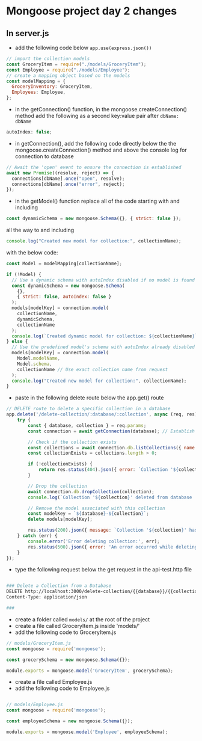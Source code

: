 # Mongoose project day 2 changes

## In server.js

- add the following code below `app.use(express.json())`

```js
// import the collection models
const GroceryItem = require("./models/GroceryItem");
const Employee = require("./models/Employee");
// create a mapping object based on the models
const modelMapping = {
  GroceryInventory: GroceryItem,
  Employees: Employee,
};
```

- in the getConnection() function, in the mongoose.createConnection() method add the following as a second key:value pair after `dbName: dbName`

```js
autoIndex: false;
```

- in getConnection(), add the following code directly below the the mongoose.createConnection() method and above the console log for connection to database

```js
// Await the 'open' event to ensure the connection is established
await new Promise((resolve, reject) => {
  connections[dbName].once("open", resolve);
  connections[dbName].once("error", reject);
});
```

- in the getModel() function replace all of the code starting with and including
```js // Create a dynamic schema that accepts any fields
const dynamicSchema = new mongoose.Schema({}, { strict: false });
```
all the way to and including
```js
console.log("Created new model for collection:", collectionName);
```
with the below code:

```js
const Model = modelMapping[collectionName];

if (!Model) {
  // Use a dynamic schema with autoIndex disabled if no model is found
  const dynamicSchema = new mongoose.Schema(
    {},
    { strict: false, autoIndex: false }
  );
  models[modelKey] = connection.model(
    collectionName,
    dynamicSchema,
    collectionName
  );
  console.log(`Created dynamic model for collection: ${collectionName}`);
} else {
  // Use the predefined model's schema with autoIndex already disabled
  models[modelKey] = connection.model(
    Model.modelName,
    Model.schema,
    collectionName // Use exact collection name from request
  );
  console.log("Created new model for collection:", collectionName);
}
```

- paste in the following delete route below the app.get() route
```js
// DELETE route to delete a specific collection in a database
app.delete('/delete-collection/:database/:collection', async (req, res) => {
    try {
        const { database, collection } = req.params;
        const connection = await getConnection(database); // Establish or retrieve the connection

        // Check if the collection exists
        const collections = await connection.db.listCollections({ name: collection }).toArray();
        const collectionExists = collections.length > 0;

        if (!collectionExists) {
            return res.status(404).json({ error: `Collection '${collection}' does not exist in database '${database}'.` });
        }

        // Drop the collection
        await connection.db.dropCollection(collection);
        console.log(`Collection '${collection}' deleted from database '${database}'.`);

        // Remove the model associated with this collection
        const modelKey = `${database}-${collection}`;
        delete models[modelKey];

        res.status(200).json({ message: `Collection '${collection}' has been successfully deleted from database '${database}'.` });
    } catch (err) {
        console.error('Error deleting collection:', err);
        res.status(500).json({ error: 'An error occurred while deleting the collection.' });
    }
});
```

- type the following request below the get request in the api-test.http file
```bash

### Delete a Collection from a Database
DELETE http://localhost:3000/delete-collection/{{database}}/{{collection}}
Content-Type: application/json

###
```

- create a folder called `models/` at the root of the project
- create a file called GroceryItem.js inside 'models/'
- add the following code to GroceryItem.js
```js
// models/GroceryItem.js
const mongoose = require('mongoose');

const grocerySchema = new mongoose.Schema({});

module.exports = mongoose.model('GroceryItem', grocerySchema);
```
- create a file called Employee.js
- add the following code to Employee.js
```js

// models/Employee.js
const mongoose = require('mongoose');

const employeeSchema = new mongoose.Schema({});

module.exports = mongoose.model('Employee', employeeSchema);
